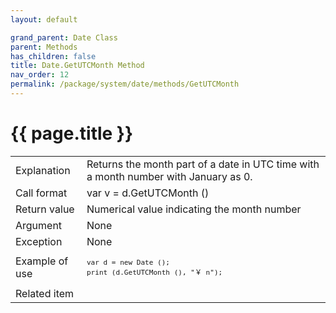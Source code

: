 ```yaml
---
layout: default

grand_parent: Date Class
parent: Methods
has_children: false
title: Date.GetUTCMonth Method
nav_order: 12
permalink: /package/system/date/methods/GetUTCMonth
---
```

# {{ page.title }}


<table>
  <tr>
    <td>Explanation</td>
    <td colspan="2">Returns the month part of a date in UTC time with a month number with January as 0.</td>
  </tr>
  <tr>
    <td>Call format</td>
    <td colspan="2">var v = d.GetUTCMonth ()</td>
  </tr>
  <tr>
    <td>Return value</td>
    <td colspan="2">Numerical value indicating the month number</td>
  </tr>  
  <tr>
    <td>Argument</td>
    <td colspan="2">None</td>
  </tr>
  <tr>
    <td>Exception</td>
    <td colspan="2">None</td>
  </tr>
  <tr>
    <td>Example of use</td>
    <td colspan="2"><code><pre>var d = new Date ();
print (d.GetUTCMonth (), "￥ n");</pre></code></td>
  </tr>
  <tr>
    <td>Related item</td>
    <td colspan="2"></td>
  </tr>
</table>


